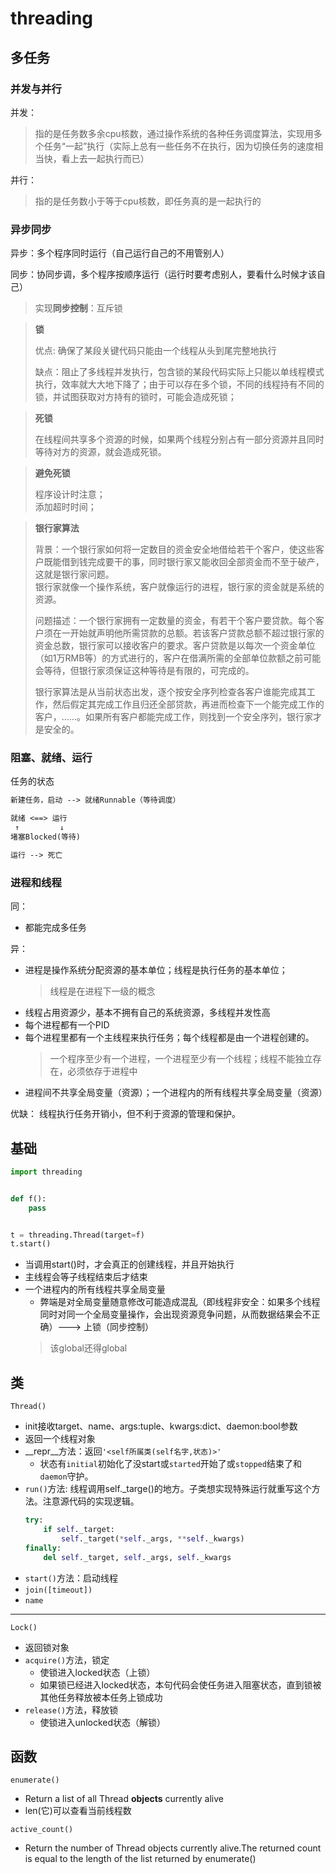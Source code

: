 # threading

## 多任务

### 并发与并行

并发：
> 指的是任务数多余cpu核数，通过操作系统的各种任务调度算法，实现用多个任务“一起”执行（实际上总有一些任务不在执行，因为切换任务的速度相当快，看上去一起执行而已）

并行：
> 指的是任务数小于等于cpu核数，即任务真的是一起执行的

### 异步同步

异步：多个程序同时运行（自己运行自己的不用管别人）

同步：协同步调，多个程序按顺序运行（运行时要考虑别人，要看什么时候才该自己）

> 实现**同步控制**：互斥锁


> **锁**
>
>优点: 确保了某段关键代码只能由一个线程从头到尾完整地执行  
>
>缺点：阻止了多线程并发执行，包含锁的某段代码实际上只能以单线程模式执行，效率就大大地下降了；由于可以存在多个锁，不同的线程持有不同的锁，并试图获取对方持有的锁时，可能会造成死锁；


> **死锁**  
>
> 在线程间共享多个资源的时候，如果两个线程分别占有一部分资源并且同时等待对方的资源，就会造成死锁。


> **避免死锁**
>
> 程序设计时注意；  
> 添加超时时间；

> **银行家算法**
>
> 背景：一个银行家如何将一定数目的资金安全地借给若干个客户，使这些客户既能借到钱完成要干的事，同时银行家又能收回全部资金而不至于破产，这就是银行家问题。  
> 银行家就像一个操作系统，客户就像运行的进程，银行家的资金就是系统的资源。  
>
> 问题描述：一个银行家拥有一定数量的资金，有若干个客户要贷款。每个客户须在一开始就声明他所需贷款的总额。若该客户贷款总额不超过银行家的资金总数，银行家可以接收客户的要求。客户贷款是以每次一个资金单位（如1万RMB等）的方式进行的，客户在借满所需的全部单位款额之前可能会等待，但银行家须保证这种等待是有限的，可完成的。
>
> 银行家算法是从当前状态出发，逐个按安全序列检查各客户谁能完成其工作，然后假定其完成工作且归还全部贷款，再进而检查下一个能完成工作的客户，......。如果所有客户都能完成工作，则找到一个安全序列，银行家才是安全的。

### 阻塞、就绪、运行

任务的状态

```txt
新建任务，启动 --> 就绪Runnable（等待调度）

就绪 <==> 运行
 ↑         ↓
堵塞Blocked(等待)

运行 --> 死亡
```

### 进程和线程

同：

- 都能完成多任务

异：

- 进程是操作系统分配资源的基本单位；线程是执行任务的基本单位；
  > 线程是在进程下一级的概念
- 线程占用资源少，基本不拥有自己的系统资源，多线程并发性高
- 每个进程都有一个PID
- 每个进程里都有一个主线程来执行任务；每个线程都是由一个进程创建的。
    > 一个程序至少有一个进程，一个进程至少有一个线程；线程不能独立存在，必须依存于进程中
- 进程间不共享全局变量（资源）；一个进程内的所有线程共享全局变量（资源）

优缺：
线程执行任务开销小，但不利于资源的管理和保护。

## 基础

```py
import threading


def f():
    pass


t = threading.Thread(target=f)
t.start()
```

- 当调用start()时，才会真正的创建线程，并且开始执行
- 主线程会等子线程结束后才结束
- 一个进程内的所有线程共享全局变量
  - 弊端是对全局变量随意修改可能造成混乱（即线程非安全：如果多个线程同时对同一个全局变量操作，会出现资源竞争问题，从而数据结果会不正确）---> 上锁（同步控制）
  > 该global还得global

## 类

`Thread()`

- init接收target、name、args:tuple、kwargs:dict、daemon:bool参数
- 返回一个线程对象
- __repr__方法：返回`'<self所属类(self名字,状态)>'`
  - 状态有`initial`初始化了没start或`started`开始了或`stopped`结束了和`daemon`守护。
- `run()`方法: 线程调用self._targe()的地方。子类想实现特殊运行就重写这个方法。注意源代码的实现逻辑。
    ```py
    try:
        if self._target:
            self._target(*self._args, **self._kwargs)
    finally:
        del self._target, self._args, self._kwargs
    ```
- `start()`方法：启动线程
- `join([timeout])`
- `name`

---
`Lock()`

- 返回锁对象
- `acquire()`方法，锁定
  - 使锁进入locked状态（上锁）
  - 如果锁已经进入locked状态，本句代码会使任务进入阻塞状态，直到锁被其他任务释放被本任务上锁成功
- `release()`方法，释放锁
  - 使锁进入unlocked状态（解锁）

## 函数

`enumerate()`

- Return a list of all Thread **objects** currently alive
- len(它)可以查看当前线程数

`active_count()`

- Return the number of Thread objects currently alive.The returned count is equal to the length of the list returned by enumerate()